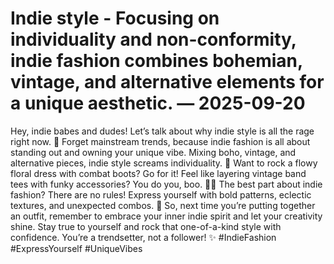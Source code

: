 # Indie style - Focusing on individuality and non-conformity, indie fashion combines bohemian, vintage, and alternative elements for a unique aesthetic. — 2025-09-20

Hey, indie babes and dudes! Let’s talk about why indie style is all the rage right now. 🌟 Forget mainstream trends, because indie fashion is all about standing out and owning your unique vibe. Mixing boho, vintage, and alternative pieces, indie style screams individuality. 🌿 Want to rock a flowy floral dress with combat boots? Go for it! Feel like layering vintage band tees with funky accessories? You do you, boo. 💃🏻 The best part about indie fashion? There are no rules! Express yourself with bold patterns, eclectic textures, and unexpected combos. 🎨 So, next time you’re putting together an outfit, remember to embrace your inner indie spirit and let your creativity shine. Stay true to yourself and rock that one-of-a-kind style with confidence. You’re a trendsetter, not a follower! ✨ #IndieFashion #ExpressYourself #UniqueVibes